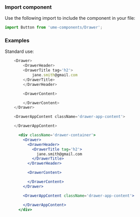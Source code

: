 ### Import component

Use the following import to include the component in your file:

```jsx static
import Button from 'ume-components/Drawer';
```

### Examples

Standard use:

```js
    <Drawer>
        <DrawerHeader>
        <DrawerTitle tag='h2'>
            jane.smith@gmail.com
        </DrawerTitle>
        </DrawerHeader>

        <DrawerContent>

        </DrawerContent>
    </Drawer>

    <DrawerAppContent className='drawer-app-content'>

    </DrawerAppContent>
```

```jsx static
      <div className='drawer-container'>
        <Drawer>
          <DrawerHeader>
            <DrawerTitle tag='h2'>
              jane.smith@gmail.com
            </DrawerTitle>
          </DrawerHeader>

          <DrawerContent>

          </DrawerContent>
        </Drawer>

        <DrawerAppContent className='drawer-app-content'>

        </DrawerAppContent>
      </div>
```
